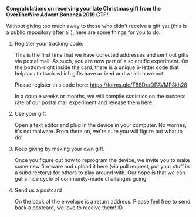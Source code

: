 **Congratulations on receiving your late Christmas gift from the OverTheWire
Advent Bonanza 2019 CTF!**


Without giving too much away to those who didn't receive a gift yet (this is a
public repository after all), here are some things for you to do:

1. Register your tracking code.

	This is the first time that we have collected addresses and sent out gifts via
	postal mail. As such, you are now part of a scientific experiment.  On the
	bottom-right inside the card, there is a unique 6-letter code that helps us to
	track which gifts have arrived and which have not.

	Please register this code here: https://forms.gle/T88DraQPAVMP8kh28

	In a couple weeks or months, we will compile statistics on the success rate of
	our postal mail experiment and release them here.

2. Use your gift

	Open a text editor and plug in the device in your computer. No worries, it's not malware.
	From there on, we're sure you will figure out what to do!

3. Keep giving by making your own gift.

	Once you figure out how to reprogram the device, we invite you to make some new
	firmware and upload it here (via pull request, put your stuff in a
	subdirectory) for others to play around with. Our hope is that we can get a
	nice cycle of community-made challenges going.

4. Send us a postcard

	On the back of the envelope is a return address. Please feel free to send back a postcard,
	we love to receive them! :D

